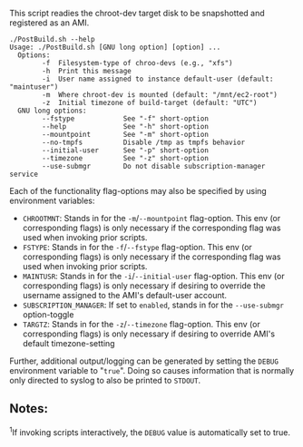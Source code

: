 This script readies the chroot-dev target disk to be snapshotted and registered as an AMI.

~~~
./PostBuild.sh --help
Usage: ./PostBuild.sh [GNU long option] [option] ...
  Options:
        -f  Filesystem-type of chroo-devs (e.g., "xfs")
        -h  Print this message
        -i  User name assigned to instance default-user (default: "maintuser")
        -m  Where chroot-dev is mounted (default: "/mnt/ec2-root")
        -z  Initial timezone of build-target (default: "UTC")
  GNU long options:
        --fstype            See "-f" short-option
        --help              See "-h" short-option
        --mountpoint        See "-m" short-option
        --no-tmpfs          Disable /tmp as tmpfs behavior
        --initial-user      See "-p" short-option
        --timezone          See "-z" short-option
        --use-submgr        Do not disable subscription-manager service
~~~

Each of the functionality flag-options may also be specified by using environment variables:

- `CHROOTMNT`: Stands in for the `-m`/`--mountpoint` flag-option. This env (or corresponding flags) is only necessary if the corresponding flag was used when invoking prior scripts.
- `FSTYPE`: Stands in for the `-f`/`--fstype` flag-option. This env (or corresponding flags) is only necessary if the corresponding flag was used when invoking prior scripts.
- `MAINTUSR`: Stands in for the `-i`/`--initial-user` flag-option. This env (or corresponding flags) is only necessary if desiring to override the username assigned to the AMI's default-user account.
- `SUBSCRIPTION_MANAGER`: If set to `enabled`, stands in for the `--use-submgr` option-toggle
- `TARGTZ`: Stands in for the `-z`/`--timezone` flag-option. This env (or corresponding flags) is only necessary if desiring to override AMI's default timezone-setting


Further, additional output/logging can be generated by setting the `DEBUG` environment variable to "`true`". Doing so causes information that is normally only directed to syslog to also be printed to `STDOUT`.

## Notes:

<sup>1</sup>If invoking scripts interactively, the `DEBUG` value is automatically set to true.

